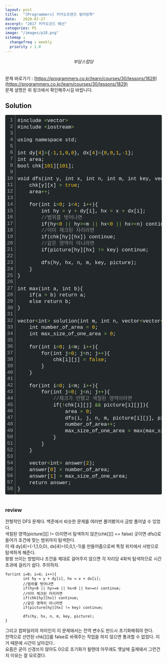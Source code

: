 ```yaml
---
layout: post
title:  "[Programmers] 카카오프렌즈 컬러링북"
date:   2020-07-27
excerpt: "2017 카카오코드 예선"
categories: PS
image: "/images/p18.png"
sitemap :
  changefreq : weekly
  priority : 1.0
---
```

*<center>부담스럽당</center>*<br>
<br>
문제 바로가기 : [https://programmers.co.kr/learn/courses/30/lessons/1829](https://programmers.co.kr/learn/courses/30/lessons/1829)<br>
문제 설명은 위 링크에서 확인해주시길 바랍니다.<br>

## Solution
<div class="colorscripter-code" style="color:#F1F2F3;font-family:Consolas, 'Liberation Mono', Menlo, Courier, monospace !important; position:relative !important;overflow:auto"><table class="colorscripter-code-table" style="margin:0;padding:0;border:none;background-color:#22282A;border-radius:4px;" cellspacing="0" cellpadding="0"><tr><td style="padding:6px;border-right:2px solid #4f4f4f"><div style="margin:0;padding:0;word-break:normal;text-align:right;color:#aaa;font-family:Consolas, 'Liberation Mono', Menlo, Courier, monospace !important;line-height:130%"><div style="line-height:130%">1</div><div style="line-height:130%">2</div><div style="line-height:130%">3</div><div style="line-height:130%">4</div><div style="line-height:130%">5</div><div style="line-height:130%">6</div><div style="line-height:130%">7</div><div style="line-height:130%">8</div><div style="line-height:130%">9</div><div style="line-height:130%">10</div><div style="line-height:130%">11</div><div style="line-height:130%">12</div><div style="line-height:130%">13</div><div style="line-height:130%">14</div><div style="line-height:130%">15</div><div style="line-height:130%">16</div><div style="line-height:130%">17</div><div style="line-height:130%">18</div><div style="line-height:130%">19</div><div style="line-height:130%">20</div><div style="line-height:130%">21</div><div style="line-height:130%">22</div><div style="line-height:130%">23</div><div style="line-height:130%">24</div><div style="line-height:130%">25</div><div style="line-height:130%">26</div><div style="line-height:130%">27</div><div style="line-height:130%">28</div><div style="line-height:130%">29</div><div style="line-height:130%">30</div><div style="line-height:130%">31</div><div style="line-height:130%">32</div><div style="line-height:130%">33</div><div style="line-height:130%">34</div><div style="line-height:130%">35</div><div style="line-height:130%">36</div><div style="line-height:130%">37</div><div style="line-height:130%">38</div><div style="line-height:130%">39</div><div style="line-height:130%">40</div><div style="line-height:130%">41</div><div style="line-height:130%">42</div><div style="line-height:130%">43</div><div style="line-height:130%">44</div><div style="line-height:130%">45</div><div style="line-height:130%">46</div><div style="line-height:130%">47</div><div style="line-height:130%">48</div><div style="line-height:130%">49</div><div style="line-height:130%">50</div><div style="line-height:130%">51</div><div style="line-height:130%">52</div><div style="line-height:130%">53</div><div style="line-height:130%">54</div><div style="line-height:130%">55</div><div style="line-height:130%">56</div><div style="line-height:130%">57</div><div style="line-height:130%">58</div></div></td><td style="padding:6px 0;text-align:left"><div style="margin:0;padding:0;color:#F1F2F3;font-family:Consolas, 'Liberation Mono', Menlo, Courier, monospace !important;line-height:130%"><div style="padding:0 6px; white-space:pre; line-height:130%">#include&nbsp;<span style="color:#F1F2F3"></span><span style="color:#93C763">&lt;</span>vector<span style="color:#F1F2F3"></span><span style="color:#93C763">&gt;</span></div><div style="padding:0 6px; white-space:pre; line-height:130%">#include&nbsp;<span style="color:#F1F2F3"></span><span style="color:#93C763">&lt;</span>iostream<span style="color:#F1F2F3"></span><span style="color:#93C763">&gt;</span></div><div style="padding:0 6px; white-space:pre; line-height:130%">&nbsp;</div><div style="padding:0 6px; white-space:pre; line-height:130%">using&nbsp;namespace&nbsp;std;</div><div style="padding:0 6px; white-space:pre; line-height:130%">&nbsp;</div><div style="padding:0 6px; white-space:pre; line-height:130%">int&nbsp;dy[<span style="color:#FFCD22">4</span>]<span style="color:#F1F2F3"></span><span style="color:#93C763">=</span>{<span style="color:#F1F2F3"></span><span style="color:#93C763">-</span><span style="color:#FFCD22">1</span>,<span style="color:#FFCD22">1</span>,<span style="color:#FFCD22">0</span>,<span style="color:#FFCD22">0</span>},&nbsp;dx[<span style="color:#FFCD22">4</span>]<span style="color:#F1F2F3"></span><span style="color:#93C763">=</span>{<span style="color:#FFCD22">0</span>,<span style="color:#FFCD22">0</span>,<span style="color:#FFCD22">1</span>,<span style="color:#F1F2F3"></span><span style="color:#93C763">-</span><span style="color:#FFCD22">1</span>};</div><div style="padding:0 6px; white-space:pre; line-height:130%">int&nbsp;area;</div><div style="padding:0 6px; white-space:pre; line-height:130%">bool&nbsp;chk[<span style="color:#FFCD22">101</span>][<span style="color:#FFCD22">101</span>];</div><div style="padding:0 6px; white-space:pre; line-height:130%">&nbsp;</div><div style="padding:0 6px; white-space:pre; line-height:130%">void&nbsp;dfs(int&nbsp;y,&nbsp;int&nbsp;x,&nbsp;int&nbsp;n,&nbsp;int&nbsp;m,&nbsp;int&nbsp;key,&nbsp;vector<span style="color:#F1F2F3"></span><span style="color:#93C763">&lt;</span>vector<span style="color:#F1F2F3"></span><span style="color:#93C763">&lt;</span>int<span style="color:#F1F2F3"></span><span style="color:#93C763">&gt;</span><span style="color:#F1F2F3"></span><span style="color:#93C763">&gt;</span><span style="color:#F1F2F3"></span><span style="color:#93C763">&amp;</span>&nbsp;picture){</div><div style="padding:0 6px; white-space:pre; line-height:130%">&nbsp;&nbsp;&nbsp;&nbsp;chk[y][x]&nbsp;<span style="color:#F1F2F3"></span><span style="color:#93C763">=</span>&nbsp;<span style="color:#FFCD22">true</span>;</div><div style="padding:0 6px; white-space:pre; line-height:130%">&nbsp;&nbsp;&nbsp;&nbsp;area<span style="color:#F1F2F3"></span><span style="color:#93C763">+</span><span style="color:#F1F2F3"></span><span style="color:#93C763">+</span>;</div><div style="padding:0 6px; white-space:pre; line-height:130%">&nbsp;&nbsp;&nbsp;&nbsp;</div><div style="padding:0 6px; white-space:pre; line-height:130%">&nbsp;&nbsp;&nbsp;&nbsp;for(int&nbsp;i<span style="color:#F1F2F3"></span><span style="color:#93C763">=</span><span style="color:#FFCD22">0</span>;&nbsp;i<span style="color:#F1F2F3"></span><span style="color:#93C763">&lt;</span><span style="color:#FFCD22">4</span>;&nbsp;i<span style="color:#F1F2F3"></span><span style="color:#93C763">+</span><span style="color:#F1F2F3"></span><span style="color:#93C763">+</span>){</div><div style="padding:0 6px; white-space:pre; line-height:130%">&nbsp;&nbsp;&nbsp;&nbsp;&nbsp;&nbsp;&nbsp;&nbsp;int&nbsp;hy&nbsp;<span style="color:#F1F2F3"></span><span style="color:#93C763">=</span>&nbsp;y&nbsp;<span style="color:#F1F2F3"></span><span style="color:#93C763">+</span>&nbsp;dy[i],&nbsp;hx&nbsp;<span style="color:#F1F2F3"></span><span style="color:#93C763">=</span>&nbsp;x&nbsp;<span style="color:#F1F2F3"></span><span style="color:#93C763">+</span>&nbsp;dx[i];</div><div style="padding:0 6px; white-space:pre; line-height:130%">&nbsp;&nbsp;&nbsp;&nbsp;&nbsp;&nbsp;&nbsp;&nbsp;<span style="color:#919191">//범위를&nbsp;벗어나면</span></div><div style="padding:0 6px; white-space:pre; line-height:130%">&nbsp;&nbsp;&nbsp;&nbsp;&nbsp;&nbsp;&nbsp;&nbsp;if(hy<span style="color:#F1F2F3"></span><span style="color:#93C763">&lt;</span><span style="color:#FFCD22">0</span>&nbsp;<span style="color:#F1F2F3"></span><span style="color:#93C763">|</span><span style="color:#F1F2F3"></span><span style="color:#93C763">|</span>&nbsp;hy<span style="color:#F1F2F3"></span><span style="color:#93C763">&gt;</span><span style="color:#F1F2F3"></span><span style="color:#93C763">=</span>m&nbsp;<span style="color:#F1F2F3"></span><span style="color:#93C763">|</span><span style="color:#F1F2F3"></span><span style="color:#93C763">|</span>&nbsp;hx<span style="color:#F1F2F3"></span><span style="color:#93C763">&lt;</span><span style="color:#FFCD22">0</span>&nbsp;<span style="color:#F1F2F3"></span><span style="color:#93C763">|</span><span style="color:#F1F2F3"></span><span style="color:#93C763">|</span>&nbsp;hx<span style="color:#F1F2F3"></span><span style="color:#93C763">&gt;</span><span style="color:#F1F2F3"></span><span style="color:#93C763">=</span>n)&nbsp;continue;</div><div style="padding:0 6px; white-space:pre; line-height:130%">&nbsp;&nbsp;&nbsp;&nbsp;&nbsp;&nbsp;&nbsp;&nbsp;<span style="color:#919191">//이미&nbsp;체크된&nbsp;자리라면</span></div><div style="padding:0 6px; white-space:pre; line-height:130%">&nbsp;&nbsp;&nbsp;&nbsp;&nbsp;&nbsp;&nbsp;&nbsp;if(chk[hy][hx])&nbsp;continue;</div><div style="padding:0 6px; white-space:pre; line-height:130%">&nbsp;&nbsp;&nbsp;&nbsp;&nbsp;&nbsp;&nbsp;&nbsp;<span style="color:#919191">//같은&nbsp;영역이&nbsp;아니라면</span></div><div style="padding:0 6px; white-space:pre; line-height:130%">&nbsp;&nbsp;&nbsp;&nbsp;&nbsp;&nbsp;&nbsp;&nbsp;if(picture[hy][hx]&nbsp;<span style="color:#F1F2F3"></span><span style="color:#93C763">!</span><span style="color:#F1F2F3"></span><span style="color:#93C763">=</span>&nbsp;key)&nbsp;continue;</div><div style="padding:0 6px; white-space:pre; line-height:130%">&nbsp;&nbsp;&nbsp;&nbsp;&nbsp;&nbsp;&nbsp;&nbsp;</div><div style="padding:0 6px; white-space:pre; line-height:130%">&nbsp;&nbsp;&nbsp;&nbsp;&nbsp;&nbsp;&nbsp;&nbsp;dfs(hy,&nbsp;hx,&nbsp;n,&nbsp;m,&nbsp;key,&nbsp;picture);</div><div style="padding:0 6px; white-space:pre; line-height:130%">&nbsp;&nbsp;&nbsp;&nbsp;}</div><div style="padding:0 6px; white-space:pre; line-height:130%">}</div><div style="padding:0 6px; white-space:pre; line-height:130%">&nbsp;</div><div style="padding:0 6px; white-space:pre; line-height:130%">int&nbsp;max(int&nbsp;a,&nbsp;int&nbsp;b){</div><div style="padding:0 6px; white-space:pre; line-height:130%">&nbsp;&nbsp;&nbsp;&nbsp;if(a&nbsp;<span style="color:#F1F2F3"></span><span style="color:#93C763">&gt;</span>&nbsp;b)&nbsp;return&nbsp;a;</div><div style="padding:0 6px; white-space:pre; line-height:130%">&nbsp;&nbsp;&nbsp;&nbsp;else&nbsp;return&nbsp;b;</div><div style="padding:0 6px; white-space:pre; line-height:130%">}</div><div style="padding:0 6px; white-space:pre; line-height:130%">&nbsp;</div><div style="padding:0 6px; white-space:pre; line-height:130%">vector<span style="color:#F1F2F3"></span><span style="color:#93C763">&lt;</span>int<span style="color:#F1F2F3"></span><span style="color:#93C763">&gt;</span>&nbsp;solution(int&nbsp;m,&nbsp;int&nbsp;n,&nbsp;vector<span style="color:#F1F2F3"></span><span style="color:#93C763">&lt;</span>vector<span style="color:#F1F2F3"></span><span style="color:#93C763">&lt;</span>int<span style="color:#F1F2F3"></span><span style="color:#93C763">&gt;</span><span style="color:#F1F2F3"></span><span style="color:#93C763">&gt;</span>&nbsp;picture)&nbsp;{</div><div style="padding:0 6px; white-space:pre; line-height:130%">&nbsp;&nbsp;&nbsp;&nbsp;int&nbsp;number_of_area&nbsp;<span style="color:#F1F2F3"></span><span style="color:#93C763">=</span>&nbsp;<span style="color:#FFCD22">0</span>;</div><div style="padding:0 6px; white-space:pre; line-height:130%">&nbsp;&nbsp;&nbsp;&nbsp;int&nbsp;max_size_of_one_area&nbsp;<span style="color:#F1F2F3"></span><span style="color:#93C763">=</span>&nbsp;<span style="color:#FFCD22">0</span>;</div><div style="padding:0 6px; white-space:pre; line-height:130%">&nbsp;&nbsp;&nbsp;&nbsp;</div><div style="padding:0 6px; white-space:pre; line-height:130%">&nbsp;&nbsp;&nbsp;&nbsp;for(int&nbsp;i<span style="color:#F1F2F3"></span><span style="color:#93C763">=</span><span style="color:#FFCD22">0</span>;&nbsp;i<span style="color:#F1F2F3"></span><span style="color:#93C763">&lt;</span>m;&nbsp;i<span style="color:#F1F2F3"></span><span style="color:#93C763">+</span><span style="color:#F1F2F3"></span><span style="color:#93C763">+</span>){</div><div style="padding:0 6px; white-space:pre; line-height:130%">&nbsp;&nbsp;&nbsp;&nbsp;&nbsp;&nbsp;&nbsp;&nbsp;for(int&nbsp;j<span style="color:#F1F2F3"></span><span style="color:#93C763">=</span><span style="color:#FFCD22">0</span>;&nbsp;j<span style="color:#F1F2F3"></span><span style="color:#93C763">&lt;</span>n;&nbsp;j<span style="color:#F1F2F3"></span><span style="color:#93C763">+</span><span style="color:#F1F2F3"></span><span style="color:#93C763">+</span>){</div><div style="padding:0 6px; white-space:pre; line-height:130%">&nbsp;&nbsp;&nbsp;&nbsp;&nbsp;&nbsp;&nbsp;&nbsp;&nbsp;&nbsp;&nbsp;&nbsp;chk[i][j]&nbsp;<span style="color:#F1F2F3"></span><span style="color:#93C763">=</span>&nbsp;<span style="color:#FFCD22">false</span>;</div><div style="padding:0 6px; white-space:pre; line-height:130%">&nbsp;&nbsp;&nbsp;&nbsp;&nbsp;&nbsp;&nbsp;&nbsp;}</div><div style="padding:0 6px; white-space:pre; line-height:130%">&nbsp;&nbsp;&nbsp;&nbsp;}</div><div style="padding:0 6px; white-space:pre; line-height:130%">&nbsp;&nbsp;&nbsp;&nbsp;</div><div style="padding:0 6px; white-space:pre; line-height:130%">&nbsp;&nbsp;&nbsp;&nbsp;for(int&nbsp;i<span style="color:#F1F2F3"></span><span style="color:#93C763">=</span><span style="color:#FFCD22">0</span>;&nbsp;i<span style="color:#F1F2F3"></span><span style="color:#93C763">&lt;</span>m;&nbsp;i<span style="color:#F1F2F3"></span><span style="color:#93C763">+</span><span style="color:#F1F2F3"></span><span style="color:#93C763">+</span>){</div><div style="padding:0 6px; white-space:pre; line-height:130%">&nbsp;&nbsp;&nbsp;&nbsp;&nbsp;&nbsp;&nbsp;&nbsp;for(int&nbsp;j<span style="color:#F1F2F3"></span><span style="color:#93C763">=</span><span style="color:#FFCD22">0</span>;&nbsp;j<span style="color:#F1F2F3"></span><span style="color:#93C763">&lt;</span>n;&nbsp;j<span style="color:#F1F2F3"></span><span style="color:#93C763">+</span><span style="color:#F1F2F3"></span><span style="color:#93C763">+</span>){</div><div style="padding:0 6px; white-space:pre; line-height:130%">&nbsp;&nbsp;&nbsp;&nbsp;&nbsp;&nbsp;&nbsp;&nbsp;&nbsp;&nbsp;&nbsp;&nbsp;<span style="color:#919191">//체크가&nbsp;안됐고&nbsp;색칠된&nbsp;영역이라면</span></div><div style="padding:0 6px; white-space:pre; line-height:130%">&nbsp;&nbsp;&nbsp;&nbsp;&nbsp;&nbsp;&nbsp;&nbsp;&nbsp;&nbsp;&nbsp;&nbsp;if(<span style="color:#F1F2F3"></span><span style="color:#93C763">!</span>chk[i][j]&nbsp;<span style="color:#F1F2F3"></span><span style="color:#93C763">&amp;</span><span style="color:#F1F2F3"></span><span style="color:#93C763">&amp;</span>&nbsp;picture[i][j]){</div><div style="padding:0 6px; white-space:pre; line-height:130%">&nbsp;&nbsp;&nbsp;&nbsp;&nbsp;&nbsp;&nbsp;&nbsp;&nbsp;&nbsp;&nbsp;&nbsp;&nbsp;&nbsp;&nbsp;&nbsp;area&nbsp;<span style="color:#F1F2F3"></span><span style="color:#93C763">=</span>&nbsp;<span style="color:#FFCD22">0</span>;</div><div style="padding:0 6px; white-space:pre; line-height:130%">&nbsp;&nbsp;&nbsp;&nbsp;&nbsp;&nbsp;&nbsp;&nbsp;&nbsp;&nbsp;&nbsp;&nbsp;&nbsp;&nbsp;&nbsp;&nbsp;dfs(i,&nbsp;j,&nbsp;n,&nbsp;m,&nbsp;picture[i][j],&nbsp;picture);</div><div style="padding:0 6px; white-space:pre; line-height:130%">&nbsp;&nbsp;&nbsp;&nbsp;&nbsp;&nbsp;&nbsp;&nbsp;&nbsp;&nbsp;&nbsp;&nbsp;&nbsp;&nbsp;&nbsp;&nbsp;number_of_area<span style="color:#F1F2F3"></span><span style="color:#93C763">+</span><span style="color:#F1F2F3"></span><span style="color:#93C763">+</span>;</div><div style="padding:0 6px; white-space:pre; line-height:130%">&nbsp;&nbsp;&nbsp;&nbsp;&nbsp;&nbsp;&nbsp;&nbsp;&nbsp;&nbsp;&nbsp;&nbsp;&nbsp;&nbsp;&nbsp;&nbsp;max_size_of_one_area&nbsp;<span style="color:#F1F2F3"></span><span style="color:#93C763">=</span>&nbsp;max(max_size_of_one_area,&nbsp;area);</div><div style="padding:0 6px; white-space:pre; line-height:130%">&nbsp;&nbsp;&nbsp;&nbsp;&nbsp;&nbsp;&nbsp;&nbsp;&nbsp;&nbsp;&nbsp;&nbsp;}</div><div style="padding:0 6px; white-space:pre; line-height:130%">&nbsp;&nbsp;&nbsp;&nbsp;&nbsp;&nbsp;&nbsp;&nbsp;}</div><div style="padding:0 6px; white-space:pre; line-height:130%">&nbsp;&nbsp;&nbsp;&nbsp;}</div><div style="padding:0 6px; white-space:pre; line-height:130%">&nbsp;&nbsp;&nbsp;&nbsp;</div><div style="padding:0 6px; white-space:pre; line-height:130%">&nbsp;&nbsp;&nbsp;&nbsp;vector<span style="color:#F1F2F3"></span><span style="color:#93C763">&lt;</span>int<span style="color:#F1F2F3"></span><span style="color:#93C763">&gt;</span>&nbsp;answer(<span style="color:#FFCD22">2</span>);</div><div style="padding:0 6px; white-space:pre; line-height:130%">&nbsp;&nbsp;&nbsp;&nbsp;answer[<span style="color:#FFCD22">0</span>]&nbsp;<span style="color:#F1F2F3"></span><span style="color:#93C763">=</span>&nbsp;number_of_area;</div><div style="padding:0 6px; white-space:pre; line-height:130%">&nbsp;&nbsp;&nbsp;&nbsp;answer[<span style="color:#FFCD22">1</span>]&nbsp;<span style="color:#F1F2F3"></span><span style="color:#93C763">=</span>&nbsp;max_size_of_one_area;</div><div style="padding:0 6px; white-space:pre; line-height:130%">&nbsp;&nbsp;&nbsp;&nbsp;return&nbsp;answer;</div><div style="padding:0 6px; white-space:pre; line-height:130%">}</div></div><div style="text-align:right;margin-top:-13px;margin-right:5px;font-size:9px;font-style:italic"><a href="http://colorscripter.com/info#e" target="_blank" style="color:#4f4f4ftext-decoration:none">Colored by Color Scripter</a></div></td><td style="vertical-align:bottom;padding:0 2px 4px 0"><a href="http://colorscripter.com/info#e" target="_blank" style="text-decoration:none;color:white"><span style="font-size:9px;word-break:normal;background-color:#4f4f4f;color:white;border-radius:10px;padding:1px">cs</span></a></td></tr></table></div>
<br/>

### review
전형적인 DFS 문제다. 백준에서 비슷한 문제를 여러번 풀어봤어서 금방 풀어낼 수 있었다.<br>
색칠된 영역(picture[][] != 0)이면서 탐색하지 않은(chk[][] == false) 곳이면 dfs()로 들어가 조건에 맞는 범위까지 탐색한다.<br>
이 때 dy[4]={-1,1,0,0}, dx[4]={0,0,1,-1}를 만들어줌으로써 특정 위치에서 사방으로 탐색하게 해준다.<br>
왕왕 쓰이는 방법이나 조건을 제대로 걸어주지 않으면 각 자리당 4회씩 탐색하므로 시간초과에 걸리기 쉽다. 주의하자.<br>
```
for(int i=0; i<4; i++){
        int hy = y + dy[i], hx = x + dx[i];
        //범위를 벗어나면
        if(hy<0 || hy>=m || hx<0 || hx>=n) continue;
        //이미 체크된 자리라면
        if(chk[hy][hx]) continue;
        //같은 영역이 아니라면
        if(picture[hy][hx] != key) continue;

        dfs(hy, hx, n, m, key, picture);
}
```
그리고 컴파일러의 차이인지 이 문제에서는 전역 변수도 반드시 초기화해줘야 한다.<br>
전역으로 선언된 chk[][]를 false로 바꿔주는 작업을 하지 않으면 통과할 수 없었다. 이거 때문에 시간이 날아갔다..<br>
요즘은 굳이 신경쓰지 않아도 0으로 초기화가 될텐데 아무래도 옛날에 출제돼서 그런건지 이유는 잘 모르겠다.<br>

<script src="https://utteranc.es/client.js"
        repo="yooniversal/blog-comments"
        issue-term="pathname"
        theme="github-light"
        crossorigin="anonymous"
        async>
</script>
